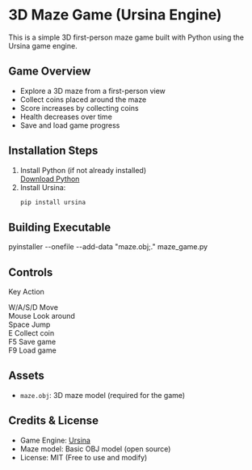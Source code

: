 # 3D Maze Game (Ursina Engine)
This is a simple 3D first-person maze game built with Python using the Ursina game engine.
##  Game Overview
- Explore a 3D maze from a first-person view
- Collect coins placed around the maze
- Score increases by collecting coins
- Health decreases over time
- Save and load game progress
## Installation Steps
1. Install Python (if not already installed)  
   [Download Python](https://www.python.org/downloads/)
2. Install Ursina:
   ```bash
   pip install ursina
## Building Executable
  pyinstaller --onefile --add-data "maze.obj;." maze_game.py
## Controls
 Key        Action             
 
 W/A/S/D     Move               
 Mouse       Look around        
 Space       Jump               
 E           Collect coin       
 F5          Save game          
 F9          Load game          
## Assets
- `maze.obj`: 3D maze model (required for the game)

## Credits & License

- Game Engine: [Ursina](https://www.ursinaengine.org)
- Maze model: Basic OBJ model (open source)
- License: MIT (Free to use and modify)

